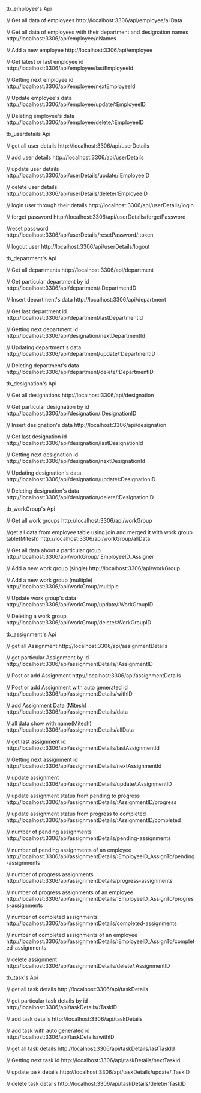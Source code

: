 tb_employee's Api

// Get all data of employees
http://localhost:3306/api/employee/allData

// Get all data of employees with their department and designation names
http://localhost:3306/api/employee/dNames

// Add a new employee
http://localhost:3306/api/employee

// Get latest or last employee id
http://localhost:3306/api/employee/lastEmployeeId

// Getting next employee id
http://localhost:3306/api/employee/nextEmployeeId

// Update employee's data
http://localhost:3306/api/employee/update/:EmployeeID

// Deleting employee's data
http://localhost:3306/api/employee/delete/:EmployeeID


tb_userdetails Api

// get all user details
http://localhost:3306/api/userDetails

// add user details
http://localhost:3306/api/userDetails

// update user details
http://localhost:3306/api/userDetails/update/:EmployeeID

// delete user details
http://localhost:3306/api/userDetails/delete/:EmployeeID

// login user through their details
http://localhost:3306/api/userDetails/login

// forget password
http://localhost:3306/api/userDetails/forgetPassword

//reset password
http://localhost:3306/api/userDetails/resetPassword/:token

// logout user
http://localhost:3306/api/userDetails/logout


tb_department's Api

// Get all departments
http://localhost:3306/api/department

// Get particular department by id
http://localhost:3306/api/department/:DepartmentID

// Insert department's data
http://localhost:3306/api/department

// Get last department id
http://localhost:3306/api/department/lastDepartmentId

// Getting next department id
http://localhost:3306/api/designation/nextDepartmentId

// Updating department's data
http://localhost:3306/api/department/update/:DepartmentID

// Deleting department's data
http://localhost:3306/api/department/delete/:DepartmentID


tb_designation's Api

// Get all designations
http://localhost:3306/api/designation

// Get particular designation by id
http://localhost:3306/api/designation/:DesignationID

// Insert designation's data
http://localhost:3306/api/designation

// Get last designation id
http://localhost:3306/api/designation/lastDesignationId

// Getting next designation id
http://localhost:3306/api/designation/nextDesignationId

// Updating designation's data
http://localhost:3306/api/designation/update/:DesignationID

// Deleting designation's data
http://localhost:3306/api/designation/delete/:DesignationID


tb_workGroup's Api

// Get all work groups
http://localhost:3306/api/workGroup

//get all data from employee table using join and merged it with work group table(Mitesh)
http://localhost:3306/api/workGroup/allData

// Get all data about a particular group
http://localhost:3306/api/workGroup/:EmployeeID_Assigner

// Add a new work group (single)
http://localhost:3306/api/workGroup

// Add a new work group (multiple)
http://localhost:3306/api/workGroup/multiple

// Update work group's data
http://localhost:3306/api/workGroup/update/:WorkGroupID

// Deleting a work group
http://localhost:3306/api/workGroup/delete/:WorkGroupID


tb_assignment's Api

// get all Assignment
http://localhost:3306/api/assignmentDetails

// get particular Assignment by id
http://localhost:3306/api/assignmentDetails/:AssignmentID

// Post or add Assignment
http://localhost:3306/api/assignmentDetails

// Post or add Assignment with auto generated id
http://localhost:3306/api/assignmentDetails/withID

// add Assignment Data (Mitesh)
http://localhost:3306/api/assignmentDetails/data

// all data show with name(Mitesh)
http://localhost:3306/api/assignmentDetails/allData

// get last assignment id
http://localhost:3306/api/assignmentDetails/lastAssignmentId

// Getting next assignment id
http://localhost:3306/api/assignmentDetails/nextAssignmentId

// update assignment
http://localhost:3306/api/assignmentDetails/update/:AssignmentID

// update assignment status from pending to progress
http://localhost:3306/api/assignmentDetails/:AssignmentID/progress

// update assignment status from progress to completed
http://localhost:3306/api/assignmentDetails/:AssignmentID/completed

// number of pending assignments
http://localhost:3306/api/assignmentDetails/pending-assignments

// number of pending assignments of an employee
http://localhost:3306/api/assignmentDetails/:EmployeeID_AssignTo/pending-assignments

// number of progress assignments
http://localhost:3306/api/assignmentDetails/progress-assignments

// number of progress assignments of an employee
http://localhost:3306/api/assignmentDetails/:EmployeeID_AssignTo/progress-assignments

// number of completed assignments
http://localhost:3306/api/assignmentDetails/completed-assignments

// number of completed assignments of an employee
http://localhost:3306/api/assignmentDetails/:EmployeeID_AssignTo/completed-assignments

// delete assignment
http://localhost:3306/api/assignmentDetails/delete/:AssignmentID


tb_task's Api

// get all task details
http://localhost:3306/api/taskDetails

// get particular task details by id
http://localhost:3306/api/taskDetails/:TaskID

// add task details
http://localhost:3306/api/taskDetails

// add task with auto generated id
http://localhost:3306/api/taskDetails/withID

// get all task details
http://localhost:3306/api/taskDetails/lastTaskId

// Getting next task id
http://localhost:3306/api/taskDetails/nextTaskId

// update task details
http://localhost:3306/api/taskDetails/update/:TaskID

// delete task details
http://localhost:3306/api/taskDetails/delete/:TaskID